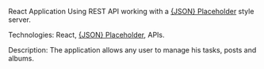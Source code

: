 React Application Using REST API working with a <a href="https://jsonplaceholder.typicode.com/">{JSON} Placeholder<a> style server.

Technologies: React, <a href="https://jsonplaceholder.typicode.com/">{JSON} Placeholder<a>, APIs.

Description: The application allows any user to manage his tasks, posts and albums.
